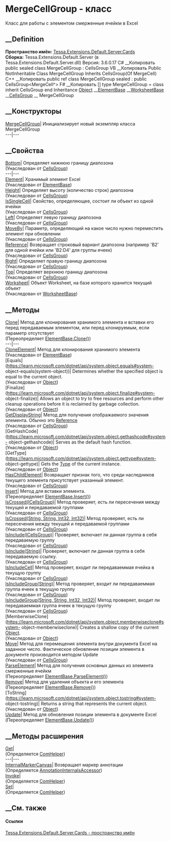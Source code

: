# MergeCellGroup - класс
Класс для работы с элементом смерженные ячейкм в Excel
## __Definition
 **Пространство имён:**
[Tessa.Extensions.Default.Server.Cards](N_Tessa_Extensions_Default_Server_Cards.htm)  
 **Сборка:** Tessa.Extensions.Default.Server (в
Tessa.Extensions.Default.Server.dll) Версия: 3.6.0.17
C# __Копировать
     public sealed class MergeCellGroup : CellsGroup<MergeCell>
VB __Копировать
     Public NotInheritable Class MergeCellGroup
    	Inherits CellsGroup(Of MergeCell)
C++ __Копировать
     public ref class MergeCellGroup sealed : public CellsGroup<MergeCell^>
F# __Копировать
     [<SealedAttribute>]
    type MergeCellGroup = 
        class
            inherit CellsGroup<MergeCell>
        end
Inheritance
    [Object](https://learn.microsoft.com/dotnet/api/system.object) __[ElementBase](T_Tessa_Extensions_Default_Server_Cards_ElementBase_1.htm)<MergeCell> __[WorksheetBase](T_Tessa_Extensions_Default_Server_Cards_WorksheetBase_1.htm)<MergeCell> __[CellsGroup](T_Tessa_Extensions_Default_Server_Cards_CellsGroup_1.htm)<MergeCell> __ MergeCellGroup
##  __Конструкторы
[MergeCellGroup](M_Tessa_Extensions_Default_Server_Cards_MergeCellGroup__ctor.htm)|
Инициализирует новый экземпляр класса MergeCellGroup  
---|---  
##  __Свойства
[Bottom](P_Tessa_Extensions_Default_Server_Cards_CellsGroup_1_Bottom.htm)|
Определяет нижнюю границу диапозона  
(Унаследован от
[CellsGroup<TElement>](T_Tessa_Extensions_Default_Server_Cards_CellsGroup_1.htm))  
---|---  
[Element](P_Tessa_Extensions_Default_Server_Cards_ElementBase_1_Element.htm)|
Хранимый элемент Excel  
(Унаследован от
[ElementBase<TElement>](T_Tessa_Extensions_Default_Server_Cards_ElementBase_1.htm))  
[Height](P_Tessa_Extensions_Default_Server_Cards_CellsGroup_1_Height.htm)|
Определяет высоту (количество строк) диапозона  
(Унаследован от
[CellsGroup<TElement>](T_Tessa_Extensions_Default_Server_Cards_CellsGroup_1.htm))  
[IsSingleCell](P_Tessa_Extensions_Default_Server_Cards_CellsGroup_1_IsSingleCell.htm)|
Свойство, определяющее, состоит ли объект из одной ячейки  
(Унаследован от
[CellsGroup<TElement>](T_Tessa_Extensions_Default_Server_Cards_CellsGroup_1.htm))  
[Left](P_Tessa_Extensions_Default_Server_Cards_CellsGroup_1_Left.htm)|
Определяет левую границу диапозона  
(Унаследован от
[CellsGroup<TElement>](T_Tessa_Extensions_Default_Server_Cards_CellsGroup_1.htm))  
[MoveBy](P_Tessa_Extensions_Default_Server_Cards_CellsGroup_1_MoveBy.htm)|
Параметр, определяющий на какое число нужно переместить элемент при обновлении  
(Унаследован от
[CellsGroup<TElement>](T_Tessa_Extensions_Default_Server_Cards_CellsGroup_1.htm))  
[Reference](P_Tessa_Extensions_Default_Server_Cards_CellsGroup_1_Reference.htm)|
Возвращает строковый вариант диапозона (например 'B2' для одной ячейки или
'B2:D4' для группы ячеек)  
(Унаследован от
[CellsGroup<TElement>](T_Tessa_Extensions_Default_Server_Cards_CellsGroup_1.htm))  
[Right](P_Tessa_Extensions_Default_Server_Cards_CellsGroup_1_Right.htm)|
Определяет правую границу диапозона  
(Унаследован от
[CellsGroup<TElement>](T_Tessa_Extensions_Default_Server_Cards_CellsGroup_1.htm))  
[Top](P_Tessa_Extensions_Default_Server_Cards_CellsGroup_1_Top.htm)|
Определяет верхнюю границу диапозона  
(Унаследован от
[CellsGroup<TElement>](T_Tessa_Extensions_Default_Server_Cards_CellsGroup_1.htm))  
[Worksheet](P_Tessa_Extensions_Default_Server_Cards_WorksheetBase_1_Worksheet.htm)|
Объект Worksheet, на базе которого хранится текущий объект  
(Унаследован от
[WorksheetBase<TElement>](T_Tessa_Extensions_Default_Server_Cards_WorksheetBase_1.htm))  
##  __Методы
[Clone](M_Tessa_Extensions_Default_Server_Cards_MergeCellGroup_Clone.htm)|
Метод для клонирования хранимого элемента и вставки его перед передаваемым
элементом, или перед клонируемым, если параметр отсутствует  
(Переопределяет
[ElementBase<TElement>.Clone()](M_Tessa_Extensions_Default_Server_Cards_ElementBase_1_Clone.htm))  
---|---  
[CloneElement](M_Tessa_Extensions_Default_Server_Cards_ElementBase_1_CloneElement.htm)|
Метод для клонирования хранимого элемента  
(Унаследован от
[ElementBase<TElement>](T_Tessa_Extensions_Default_Server_Cards_ElementBase_1.htm))  
[Equals](https://learn.microsoft.com/dotnet/api/system.object.equals#system-
object-equals\(system-object\))| Determines whether the specified object is
equal to the current object.  
(Унаследован от
[Object](https://learn.microsoft.com/dotnet/api/system.object))  
[Finalize](https://learn.microsoft.com/dotnet/api/system.object.finalize#system-
object-finalize)| Allows an object to try to free resources and perform other
cleanup operations before it is reclaimed by garbage collection.  
(Унаследован от
[Object](https://learn.microsoft.com/dotnet/api/system.object))  
[GetDisplayString](M_Tessa_Extensions_Default_Server_Cards_CellsGroup_1_GetDisplayString.htm)|
Метод для получения отображаемого значения элемента. Обычно это
[Reference](P_Tessa_Extensions_Default_Server_Cards_CellsGroup_1_Reference.htm)  
(Унаследован от
[CellsGroup<TElement>](T_Tessa_Extensions_Default_Server_Cards_CellsGroup_1.htm))  
[GetHashCode](https://learn.microsoft.com/dotnet/api/system.object.gethashcode#system-
object-gethashcode)| Serves as the default hash function.  
(Унаследован от
[Object](https://learn.microsoft.com/dotnet/api/system.object))  
[GetType](https://learn.microsoft.com/dotnet/api/system.object.gettype#system-
object-gettype)| Gets the
[Type](https://learn.microsoft.com/dotnet/api/system.type) of the current
instance.  
(Унаследован от
[Object](https://learn.microsoft.com/dotnet/api/system.object))  
[HasChildElement<T>](M_Tessa_Extensions_Default_Server_Cards_CellsGroup_1_HasChildElement__1.htm)|
Возвращает признак того, что среди наследников текущего элемента присутствует
указанный элемент.  
(Унаследован от
[CellsGroup<TElement>](T_Tessa_Extensions_Default_Server_Cards_CellsGroup_1.htm))  
[Insert](M_Tessa_Extensions_Default_Server_Cards_MergeCellGroup_Insert.htm)|
Метод для вставки элемента.  
(Переопределяет
[ElementBase<TElement>.Insert()](M_Tessa_Extensions_Default_Server_Cards_ElementBase_1_Insert.htm))  
[IsCrossed(ICellsGroup)](M_Tessa_Extensions_Default_Server_Cards_CellsGroup_1_IsCrossed_1.htm)|
Метод проверяет, есть ли пересечения между текущей и передаваемой группами  
(Унаследован от
[CellsGroup<TElement>](T_Tessa_Extensions_Default_Server_Cards_CellsGroup_1.htm))  
[IsCrossed(String, String, Int32,
Int32)](M_Tessa_Extensions_Default_Server_Cards_CellsGroup_1_IsCrossed.htm)|
Метод проверяет, есть ли пересечения между текущей и передаваемой группами  
(Унаследован от
[CellsGroup<TElement>](T_Tessa_Extensions_Default_Server_Cards_CellsGroup_1.htm))  
[IsInclude(ICellsGroup)](M_Tessa_Extensions_Default_Server_Cards_CellsGroup_1_IsInclude_1.htm)|
Проверяет, включает ли данная группа в себя передаваемую группу  
(Унаследован от
[CellsGroup<TElement>](T_Tessa_Extensions_Default_Server_Cards_CellsGroup_1.htm))  
[IsInclude(String)](M_Tessa_Extensions_Default_Server_Cards_CellsGroup_1_IsInclude.htm)|
Проверяет, включает ли данная группа в себя передаваемую ссылку.  
(Унаследован от
[CellsGroup<TElement>](T_Tessa_Extensions_Default_Server_Cards_CellsGroup_1.htm))  
[IsIncludeCell](M_Tessa_Extensions_Default_Server_Cards_CellsGroup_1_IsIncludeCell.htm)|
Метод проверяет, входит ли передаваеммая ячейка в текущую группу  
(Унаследован от
[CellsGroup<TElement>](T_Tessa_Extensions_Default_Server_Cards_CellsGroup_1.htm))  
[IsIncludeGroup(String)](M_Tessa_Extensions_Default_Server_Cards_CellsGroup_1_IsIncludeGroup.htm)|
Метод проверяет, входит ли передаваеммая группа ячеек в текущую группу  
(Унаследован от
[CellsGroup<TElement>](T_Tessa_Extensions_Default_Server_Cards_CellsGroup_1.htm))  
[IsIncludeGroup(String, String, Int32,
Int32)](M_Tessa_Extensions_Default_Server_Cards_CellsGroup_1_IsIncludeGroup_1.htm)|
Метод проверяет, входит ли передаваеммая группа ячеек в текущую группу  
(Унаследован от
[CellsGroup<TElement>](T_Tessa_Extensions_Default_Server_Cards_CellsGroup_1.htm))  
[MemberwiseClone](https://learn.microsoft.com/dotnet/api/system.object.memberwiseclone#system-
object-memberwiseclone)| Creates a shallow copy of the current
[Object](https://learn.microsoft.com/dotnet/api/system.object).  
(Унаследован от
[Object](https://learn.microsoft.com/dotnet/api/system.object))  
[Move](M_Tessa_Extensions_Default_Server_Cards_CellsGroup_1_Move.htm)|  Метод
для перемещения элемента внутри документа Excel на заданное число. Фактическое
обновление позиции элемента в документе производится методом Update  
(Унаследован от
[CellsGroup<TElement>](T_Tessa_Extensions_Default_Server_Cards_CellsGroup_1.htm))  
[ParseElement](M_Tessa_Extensions_Default_Server_Cards_MergeCellGroup_ParseElement.htm)|
Метод для получения основных данных из элемента смерженные ячейкм  
(Переопределяет
[ElementBase<TElement>.ParseElement()](M_Tessa_Extensions_Default_Server_Cards_ElementBase_1_ParseElement.htm))  
[Remove](M_Tessa_Extensions_Default_Server_Cards_MergeCellGroup_Remove.htm)|
Метод для удаления объекта и его элемента  
(Переопределяет
[ElementBase<TElement>.Remove()](M_Tessa_Extensions_Default_Server_Cards_ElementBase_1_Remove.htm))  
[ToString](https://learn.microsoft.com/dotnet/api/system.object.tostring#system-
object-tostring)| Returns a string that represents the current object.  
(Унаследован от
[Object](https://learn.microsoft.com/dotnet/api/system.object))  
[Update](M_Tessa_Extensions_Default_Server_Cards_MergeCellGroup_Update.htm)|
Метод для обновления позиции элемента в документе Excel  
(Переопределяет
[ElementBase<TElement>.Update()](M_Tessa_Extensions_Default_Server_Cards_ElementBase_1_Update.htm))  
##  __Методы расширения
[Get](M_Tessa_Extensions_Default_Client_EDS_ComHelper_Get.htm)|  
(Определяется
[ComHelper](T_Tessa_Extensions_Default_Client_EDS_ComHelper.htm))  
---|---  
[InternalMarkerCanvas](M_Tessa_UI_Views_Charting_Annotations_AnnotationInternalsAccessor_InternalMarkerCanvas.htm)|
Возвращает маркер аннотации  
(Определяется
[AnnotationInternalsAccessor](T_Tessa_UI_Views_Charting_Annotations_AnnotationInternalsAccessor.htm))  
[Invoke](M_Tessa_Extensions_Default_Client_EDS_ComHelper_Invoke.htm)|  
(Определяется
[ComHelper](T_Tessa_Extensions_Default_Client_EDS_ComHelper.htm))  
[Set](M_Tessa_Extensions_Default_Client_EDS_ComHelper_Set.htm)|  
(Определяется
[ComHelper](T_Tessa_Extensions_Default_Client_EDS_ComHelper.htm))  
##  __См. также
#### Ссылки
[Tessa.Extensions.Default.Server.Cards - пространство
имён](N_Tessa_Extensions_Default_Server_Cards.htm)
